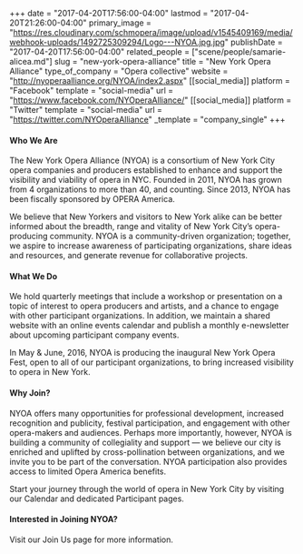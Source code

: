 +++
date = "2017-04-20T17:56:00-04:00"
lastmod = "2017-04-20T21:26:00-04:00"
primary_image = "https://res.cloudinary.com/schmopera/image/upload/v1545409169/media/webhook-uploads/1492725309294/Logo---NYOA.jpg.jpg"
publishDate = "2017-04-20T17:56:00-04:00"
related_people = ["scene/people/samarie-alicea.md"]
slug = "new-york-opera-alliance"
title = "New York Opera Alliance"
type_of_company = "Opera collective"
website = "http://nyoperaalliance.org/NYOA/index2.aspx"
[[social_media]]
platform = "Facebook"
template = "social-media"
url = "https://www.facebook.com/NYOperaAlliance/"
[[social_media]]
platform = "Twitter"
template = "social-media"
url = "https://twitter.com/NYOperaAlliance"
_template = "company_single"
+++

#### Who We Are

The New York Opera Alliance (NYOA) is a consortium of New York City opera companies and producers established to enhance and support the visibility and viability of opera in NYC. Founded in 2011, NYOA has grown from 4 organizations to more than 40, and counting. Since 2013, NYOA has been fiscally sponsored by OPERA America. 

We believe that New Yorkers and visitors to New York alike can be better informed about the breadth, range and vitality of New York City’s opera-producing community. NYOA is a community-driven organization; together, we aspire to increase awareness of participating organizations, share ideas and resources, and generate revenue for collaborative projects. 

#### What We Do

We hold quarterly meetings that include a workshop or presentation on a topic of interest to opera producers and artists, and a chance to engage with other participant organizations. In addition, we maintain a shared website with an online events calendar and publish a monthly e-newsletter about upcoming participant company events. 

In May & June, 2016, NYOA is producing the inaugural New York Opera Fest, open to all of our participant organizations, to bring increased visibility to opera in New York. 

#### Why Join?

NYOA offers many opportunities for professional development, increased recognition and publicity, festival participation, and engagement with other opera-makers and audiences. Perhaps more importantly, however, NYOA is building a community of collegiality and support — we believe our city is enriched and uplifted by cross-pollination between organizations, and we invite you to be part of the conversation. NYOA participation also provides access to limited Opera America benefits. 

Start your journey through the world of opera in New York City by visiting our Calendar and dedicated Participant pages. 

#### Interested in Joining NYOA?

Visit our Join Us page for more information. 
